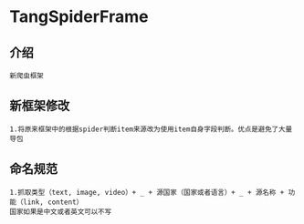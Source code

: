 # TangSpiderFrame

## 介绍
    新爬虫框架
## 新框架修改
    1.将原来框架中的根据spider判断item来源改为使用item自身字段判断。优点是避免了大量导包
##  命名规范
    1.抓取类型（text, image, video）+ _ + 源国家（国家或者语言）+ _ + 源名称 + 功能（link, content） 
    国家如果是中文或者英文可以不写
       
